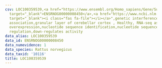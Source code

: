 ```yaml
---
csv: LOC100359539,<a href="https://www.ensembl.org/Homo_sapiens/Gene/Summary?db=core;g=ENSRNOG00000008450"
  target="_blank">ENSRNOG00000008450</a>,<a href="https://www.ncbi.nlm.nih.gov/pubmed/30467350"
  target="_blank"><i class="fas fa-file"></i></a>",genetic interference,functional
  association,granular layer of cerebellar cortex , Healthy, RNA-seq assay, hsf-1
  overexpression,nucleotide sequence identification,nucleotide sequence identification,transcriptional
  regulation,down-regulates activity
data_alias: LOC100359539
data_id: ENSRNOG00000008450
data_numevidence: 1
data_species: Rattus norvegicus
data_taxid: '10116'
title: LOC100359539
---
```

